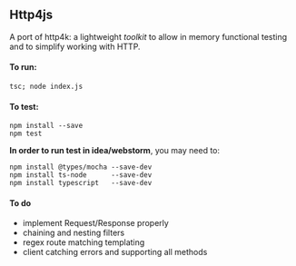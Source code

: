 ## Http4js

A port of http4k: a lightweight _toolkit_ to allow in memory functional testing and to simplify working with HTTP. 

#### To run: 

`tsc; node index.js`

#### To test:

```
npm install --save
npm test
```

**In order to run test in idea/webstorm**, you may need to:

```
npm install @types/mocha --save-dev
npm install ts-node      --save-dev
npm install typescript   --save-dev 
```

#### To do

- implement Request/Response properly
- chaining and nesting filters
- regex route matching templating
- client catching errors and supporting all methods
